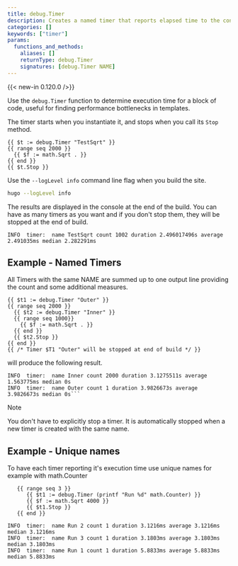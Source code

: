 ```yaml
---
title: debug.Timer
description: Creates a named timer that reports elapsed time to the console.
categories: []
keywords: ["timer"]
params:
  functions_and_methods:
    aliases: []
    returnType: debug.Timer
    signatures: [debug.Timer NAME]
---
```


{{< new-in 0.120.0 />}}

Use the `debug.Timer` function to determine execution time for a block of code, useful for finding performance bottlenecks in templates.

The timer starts when you instantiate it, and stops when you call its `Stop` method.

```go-html-template
{{ $t := debug.Timer "TestSqrt" }}
{{ range seq 2000 }}
  {{ $f := math.Sqrt . }}
{{ end }}
{{ $t.Stop }}
```

Use the `--logLevel info` command line flag when you build the site.

```sh
hugo --logLevel info
```

The results are displayed in the console at the end of the build. You can have as many timers as you want and if you don't stop them, they will be stopped at the end of build.

```text
INFO  timer:  name TestSqrt count 1002 duration 2.496017496s average 2.491035ms median 2.282291ms
```

## Example - Named Timers

All Timers with the same NAME are summed up to one output line providing the count and some additional measures.

```go-html-template { hl_Lines=3 }
{{ $t1 := debug.Timer "Outer" }}
{{ range seq 2000 }}
  {{ $t2 := debug.Timer "Inner" }}
  {{ range seq 1000}}
    {{ $f := math.Sqrt . }}
  {{ end }}
  {{ $t2.Stop }}
{{ end }}
{{ /* Timer $T1 "Outer" will be stopped at end of build */ }}
```

will produce the following result.

````text { hl_Lines=1 }
INFO  timer:  name Inner count 2000 duration 3.1275511s average 1.563775ms median 0s
INFO  timer:  name Outer count 1 duration 3.9826673s average 3.9826673s median 0s```
````

> [!Note]
> You don't have to explicitly stop a timer. It is automatically stopped when a new timer is created with the same name.

## Example - Unique names

To have each timer reporting it's execution time use unique names for example with math.Counter

```go-html-template { hl_Lines=2}
   {{ range seq 3 }}
      {{ $t1 := debug.Timer (printf "Run %d" math.Counter) }}
      {{ $f := math.Sqrt 4000 }}
      {{ $t1.Stop }}
   {{ end }}
```

```text
INFO  timer:  name Run 2 count 1 duration 3.1216ms average 3.1216ms median 3.1216ms
INFO  timer:  name Run 3 count 1 duration 3.1803ms average 3.1803ms median 3.1803ms
INFO  timer:  name Run 1 count 1 duration 5.8833ms average 5.8833ms median 5.8833ms
```
